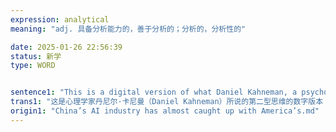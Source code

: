 ```yaml
---
expression: analytical
meaning: "adj. 具备分析能力的，善于分析的；分析的，分析性的"

date: 2025-01-26 22:56:39
status: 新学
type: WORD


sentence1: "This is a digital version of what Daniel Kahneman, a psychologist, called “type two” thinking: slower, more deliberate and more analytical than the quick and instinctive “type one”."
trans1: "这是心理学家丹尼尔·卡尼曼（Daniel Kahneman）所说的第二型思维的数字版本：与快速、本能的思维相比，第二型思维更慢、更深思熟虑、更善于分析。"
origin1: "China’s AI industry has almost caught up with America’s.md"
---
```

